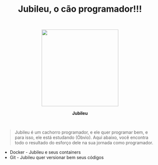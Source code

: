 # <center>Jubileu, o cão programador!!!</center>

<p>&nbsp;</p>
<p align='center'>
  <img src="https://raw.githubusercontent.com/JNetoSantiago/jubileu-tutoriais/main/jubileu.jpeg" width="250" />
</p>
<p align='center'><strong>Jubileu</strong></p>
<p>&nbsp;</p>


> Jubileu é um cachorro programador, e ele quer programar bem, e para isso, ele está estudando (Óbvio). 
Aqui abaixo, você encontra todo o resultado do esforço dele na sua jornada como programador.

* Docker - Jubileu e seus containers
* Git - Jubileu quer versionar bem seus códigos
